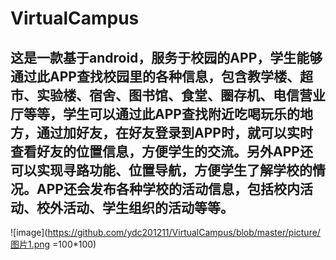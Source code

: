 # VirtualCampus

## 这是一款基于android，服务于校园的APP，学生能够通过此APP查找校园里的各种信息，包含教学楼、超市、实验楼、宿舍、图书馆、食堂、圈存机、电信营业厅等等，学生可以通过此APP查找附近吃喝玩乐的地方，通过加好友，在好友登录到APP时，就可以实时查看好友的位置信息，方便学生的交流。另外APP还可以实现寻路功能、位置导航，方便学生了解学校的情况。APP还会发布各种学校的活动信息，包括校内活动、校外活动、学生组织的活动等等。


![image](https://github.com/ydc201211/VirtualCampus/blob/master/picture/图片1.png =100*100)
